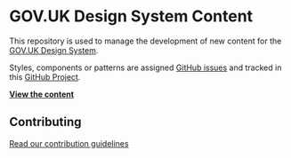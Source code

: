 # GOV.UK Design System Content

This repository is used to manage the development of new content for the [GOV.UK Design System](https://github.com/alphagov/govuk-design-system).

Styles, components or patterns are assigned [GitHub issues](https://github.com/alphagov/govuk-design-system-backlog/issues) and tracked in this [GitHub Project](https://github.com/alphagov/govuk-design-system-backlog-prototype/projects/3).

**[View the content](https://github.com/alphagov/govuk-design-system-backlog-prototype/projects/3)**


## Contributing

[Read our contribution guidelines](docs/CONTRIBUTING.md)
